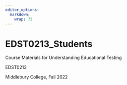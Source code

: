 ```yaml
---
editor_options: 
  markdown: 
    wrap: 72
---
```


# EDST0213_Students

Course Materials for Understanding Educational Testing

EDST0213

Middlebury College, Fall 2022
